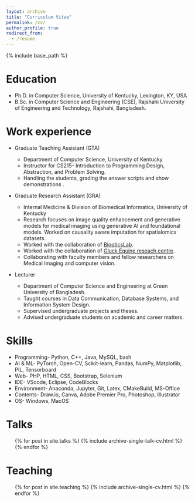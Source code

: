 ```yaml
---
layout: archive
title: "Curriculum Vitae"
permalink: /cv/
author_profile: true
redirect_from:
  - /resume
---
```


{% include base_path %}

Education
======
* Ph.D. in Computer Science, University of Kentucky, Lexington, KY, USA
* B.Sc. in Computer Science and Engineering (CSE), Rajshahi University of Engineering and Technology, Rajshahi, Bangladesh.

Work experience
======
* Graduate Teaching Assistant (GTA)
  * Department of Computer Science, University of Kentucky
  * Instructor for CS215- Introduction to Programming Design, Abstraction, and Problem Solving.
  * Handling the students, grading the answer scripts and show demonstrations .

* Graduate Research Assistant (GRA)
  * Internal Medicine & Division of Biomedical Informatics, University of Kentucky
  *  Research focuses on image quality enhancement and generative models for medical imaging using generative AI and foundational models. Worked on causality aware imputation for spatialomics datasets. 
  * Worked with the collaboration of [BiopticsLab](https://bioptics.engr.uky.edu/).
  * Worked with the collaboration of [Gluck Equine reseach centre](https://gluck.ca.uky.edu/).
  * Collaborating with faculty members and fellow researchers on Medical Imaging and computer vision.
  
    
* Lecturer
  *  Department of Computer Science and Engineering at Green University of Bangladesh.
  * Taught courses in Data Communication, Database Systems, and Information System Design.
  * Supervised undergraduate projects and theses.
  * Advised undergraduate students on academic and career matters.
 

Skills
======
* Programming- Python, C++, Java, MySQL, bash
* AI & ML- PyTorch, Open-CV, Scikit-learn, Pandas, NumPy, Matplotlib, PIL, Tensorboard
* Web- PHP, HTML, CSS, Bootstrap, Selenium
* IDE- VScode, Eclipse, CodeBlocks
* Environment- Anaconda, Jupyter, Git, Latex, CMakeBuild, MS-Office
* Contents- Draw.io, Canva, Adobe Premier Pro, Photoshop, Illustrator
* OS- Windows, MacOS

  
Talks
======
  <ul>{% for post in site.talks %}
    {% include archive-single-talk-cv.html %}
  {% endfor %}</ul>
  
Teaching
======
  <ul>{% for post in site.teaching %}
    {% include archive-single-cv.html %}
  {% endfor %}</ul>
  

